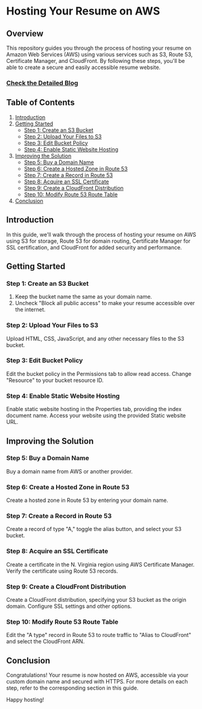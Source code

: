# Hosting Your Resume on AWS

## Overview

This repository guides you through the process of hosting your resume on Amazon Web Services (AWS) using various services such as S3, Route 53, Certificate Manager, and CloudFront. By following these steps, you'll be able to create a secure and easily accessible resume website.

### [Check the Detailed Blog](https://medium.com/@anuragabcr/hosting-your-resume-on-aws-e8dd9de7173f "Detailed Blog")

## Table of Contents

1. [Introduction](#introduction)
2. [Getting Started](#getting-started)
   - [Step 1: Create an S3 Bucket](#step-1-create-an-s3-bucket)
   - [Step 2: Upload Your Files to S3](#step-2-upload-your-files-to-s3)
   - [Step 3: Edit Bucket Policy](#step-3-edit-bucket-policy)
   - [Step 4: Enable Static Website Hosting](#step-4-enable-static-website-hosting)
3. [Improving the Solution](#improving-the-solution)
   - [Step 5: Buy a Domain Name](#step-5-buy-a-domain-name)
   - [Step 6: Create a Hosted Zone in Route 53](#step-6-create-a-hosted-zone-in-route-53)
   - [Step 7: Create a Record in Route 53](#step-7-create-a-record-in-route-53)
   - [Step 8: Acquire an SSL Certificate](#step-8-acquire-an-ssl-certificate)
   - [Step 9: Create a CloudFront Distribution](#step-9-create-a-cloudfront-distribution)
   - [Step 10: Modify Route 53 Route Table](#step-10-modify-route-53-route-table)
4. [Conclusion](#conclusion)

## Introduction

In this guide, we'll walk through the process of hosting your resume on AWS using S3 for storage, Route 53 for domain routing, Certificate Manager for SSL certification, and CloudFront for added security and performance.

## Getting Started

### Step 1: Create an S3 Bucket

1. Keep the bucket name the same as your domain name.
2. Uncheck "Block all public access" to make your resume accessible over the internet.

### Step 2: Upload Your Files to S3

Upload HTML, CSS, JavaScript, and any other necessary files to the S3 bucket.

### Step 3: Edit Bucket Policy

Edit the bucket policy in the Permissions tab to allow read access. Change "Resource" to your bucket resource ID.

### Step 4: Enable Static Website Hosting

Enable static website hosting in the Properties tab, providing the index document name. Access your website using the provided Static website URL.

## Improving the Solution

### Step 5: Buy a Domain Name

Buy a domain name from AWS or another provider.

### Step 6: Create a Hosted Zone in Route 53

Create a hosted zone in Route 53 by entering your domain name.

### Step 7: Create a Record in Route 53

Create a record of type "A," toggle the alias button, and select your S3 bucket.

### Step 8: Acquire an SSL Certificate

Create a certificate in the N. Virginia region using AWS Certificate Manager. Verify the certificate using Route 53 records.

### Step 9: Create a CloudFront Distribution

Create a CloudFront distribution, specifying your S3 bucket as the origin domain. Configure SSL settings and other options.

### Step 10: Modify Route 53 Route Table

Edit the "A type" record in Route 53 to route traffic to "Alias to CloudFront" and select the CloudFront ARN.

## Conclusion

Congratulations! Your resume is now hosted on AWS, accessible via your custom domain name and secured with HTTPS. For more details on each step, refer to the corresponding section in this guide.

Happy hosting!
